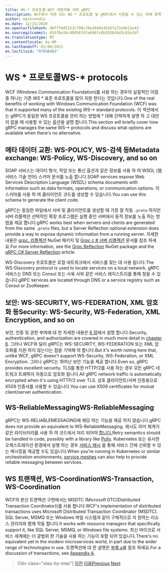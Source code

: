 ```yaml
---
title: WS-* 프로토콜-WCF 개발자를 위한 gRPC
description: WCF에서 지원 되는 WS-* 프로토콜 및 gRPC에서 사용할 수 있는 대체 항목의 검토
author: markrendle
ms.date: 12/15/2020
ms.openlocfilehash: d6fffdd5153c799c78ad949a3b16fa72e9612e43
ms.sourcegitcommit: 655f8a16c488567dfa696fc0b293b34d3c81e3df
ms.translationtype: MT
ms.contentlocale: ko-KR
ms.lasthandoff: 01/06/2021
ms.locfileid: "97938483"
---
```

# <a name="ws--protocols"></a><span data-ttu-id="83efb-103">WS \* 프로토콜</span><span class="sxs-lookup"><span data-stu-id="83efb-103">WS-\* protocols</span></span>

<span data-ttu-id="83efb-104">WCF (Windows Communication Foundation)를 사용 하는 경우의 실질적인 이점 중 하나는 기존 _WS \*_ 표준 프로토콜을 많이 지원 한다는 것입니다.</span><span class="sxs-lookup"><span data-stu-id="83efb-104">One of the real benefits of working with Windows Communication Foundation (WCF) was that it supported many of the existing _WS-\*_ standard protocols.</span></span> <span data-ttu-id="83efb-105">이 섹션에서는 gRPC가 동일한 WS 프로토콜을 관리 하는 방법에 \* 대해 간략하게 설명 하 고 대안이 없을 때 사용할 수 있는 옵션을 설명 합니다.</span><span class="sxs-lookup"><span data-stu-id="83efb-105">This section will briefly cover how gRPC manages the same WS-\* protocols and discuss what options are available when there's no alternative.</span></span>

## <a name="metadata-exchange-ws-policy-ws-discovery-and-so-on"></a><span data-ttu-id="83efb-106">메타 데이터 교환: WS-POLICY, WS-검색 등</span><span class="sxs-lookup"><span data-stu-id="83efb-106">Metadata exchange: WS-Policy, WS-Discovery, and so on</span></span>

<span data-ttu-id="83efb-107">SOAP 서비스는 데이터 형식, 작업 또는 통신 옵션과 같은 정보를 사용 하 여 WSDL (웹 서비스 기술 언어) 스키마 문서를 노출 합니다.</span><span class="sxs-lookup"><span data-stu-id="83efb-107">SOAP services expose Web Services Description Language (WSDL) schema documents with information such as data formats, operations, or communication options.</span></span> <span data-ttu-id="83efb-108">이 스키마를 사용 하 여 클라이언트 코드를 생성할 수 있습니다.</span><span class="sxs-lookup"><span data-stu-id="83efb-108">You can use this schema to generate the client code.</span></span>

<span data-ttu-id="83efb-109">gRPC는 동일한 파일에서 서버 및 클라이언트를 생성할 때 가장 잘 작동 `.proto` 하지만 서버 리플렉션 선택적인 확장 프로그램은 실행 중인 서버에서 동적 정보를 노출 하는 방법을 제공 합니다.</span><span class="sxs-lookup"><span data-stu-id="83efb-109">gRPC works best when servers and clients are generated from the same `.proto` files, but a Server Reflection optional extension does provide a way to expose dynamic information from a running server.</span></span> <span data-ttu-id="83efb-110">자세한 내용은 [grpc. 리플렉션](https://nuget.org/packages/Grpc.Reflection) NuGet 패키지 및 [Grpc c # 서버 리플렉션](https://github.com/grpc/grpc/blob/master/doc/csharp/server_reflection.md) 문서를 참조 하세요.</span><span class="sxs-lookup"><span data-stu-id="83efb-110">For more information, see the [Grpc.Reflection](https://nuget.org/packages/Grpc.Reflection) NuGet package and the [gRPC C# Server Reflection](https://github.com/grpc/grpc/blob/master/doc/csharp/server_reflection.md) article.</span></span>

<span data-ttu-id="83efb-111">WS-Discovery 프로토콜은 로컬 네트워크에서 서비스를 찾는 데 사용 됩니다.</span><span class="sxs-lookup"><span data-stu-id="83efb-111">The WS-Discovery protocol is used to locate services on a local network.</span></span> <span data-ttu-id="83efb-112">gRPC 서비스는 DNS 또는 Consul 또는 사육 사와 같은 서비스 레지스트리를 통해 찾을 수 있습니다.</span><span class="sxs-lookup"><span data-stu-id="83efb-112">gRPC services are located through DNS or a service registry such as Consul or ZooKeeper.</span></span>

## <a name="security-ws-security-ws-federation-xml-encryption-and-so-on"></a><span data-ttu-id="83efb-113">보안: WS-SECURITY, WS-FEDERATION, XML 암호화 등</span><span class="sxs-lookup"><span data-stu-id="83efb-113">Security: WS-Security, WS-Federation, XML Encryption, and so on</span></span>

<span data-ttu-id="83efb-114">보안, 인증 및 권한 부여에 대 한 자세한 내용은 [6 장](security.md)에서 설명 합니다.</span><span class="sxs-lookup"><span data-stu-id="83efb-114">Security, authentication, and authorization are covered in much more detail in [chapter 6](security.md).</span></span> <span data-ttu-id="83efb-115">그러나 WCF와 달리 gRPC는 WS-SECURITY, WS-FEDERATION 또는 XML 암호화를 지원 하지 않는다는 점을 기억해 야 합니다.</span><span class="sxs-lookup"><span data-stu-id="83efb-115">But it's worth noting here that, unlike WCF, gRPC doesn't support WS-Security, WS-Federation, or XML Encryption.</span></span> <span data-ttu-id="83efb-116">그러나 gRPC는 뛰어난 보안 기능을 제공 합니다.</span><span class="sxs-lookup"><span data-stu-id="83efb-116">Even so, gRPC provides excellent security.</span></span> <span data-ttu-id="83efb-117">TLS를 통한 HTTP/2를 사용 하는 경우 모든 gRPC 네트워크 트래픽이 자동으로 암호화 됩니다.</span><span class="sxs-lookup"><span data-stu-id="83efb-117">All gRPC network traffic is automatically encrypted when it's using HTTP/2 over TLS.</span></span> <span data-ttu-id="83efb-118">상호 클라이언트/서버 인증용으로 X509 인증서를 사용할 수 있습니다.</span><span class="sxs-lookup"><span data-stu-id="83efb-118">You can use X509 certificates for mutual client/server authentication.</span></span>

## <a name="ws-reliablemessaging"></a><span data-ttu-id="83efb-119">WS-ReliableMessaging</span><span class="sxs-lookup"><span data-stu-id="83efb-119">WS-ReliableMessaging</span></span>

<span data-ttu-id="83efb-120">gRPC는 WS-RELIABLEMESSAGING에 해당 하는 기능을 제공 하지 않습니다.</span><span class="sxs-lookup"><span data-stu-id="83efb-120">gRPC does not provide an equivalent to WS-ReliableMessaging.</span></span> <span data-ttu-id="83efb-121">재시도 의미 체계가 같은 라이브러리를 사용 하 여 코드에서 처리 되어야 [합니다.](https://github.com/App-vNext/Polly)</span><span class="sxs-lookup"><span data-stu-id="83efb-121">Retry semantics should be handled in code, possibly with a library like [Polly](https://github.com/App-vNext/Polly).</span></span> <span data-ttu-id="83efb-122">Kubernetes 또는 유사한 오케스트레이션 환경에서 실행 하는 경우 [서비스 메시](service-mesh.md) 를 통해 서비스 간에 신뢰할 수 있는 메시징을 제공할 수도 있습니다.</span><span class="sxs-lookup"><span data-stu-id="83efb-122">When you're running in Kubernetes or similar orchestration environments, [service meshes](service-mesh.md) can also help to provide reliable messaging between services.</span></span>

## <a name="ws-transaction-ws-coordination"></a><span data-ttu-id="83efb-123">WS 트랜잭션, WS-Coordination</span><span class="sxs-lookup"><span data-stu-id="83efb-123">WS-Transaction, WS-Coordination</span></span>

<span data-ttu-id="83efb-124">WCF의 분산 트랜잭션 구현에서는 MSDTC (Microsoft DTC(Distributed Transaction Coordinator))를 사용 합니다.</span><span class="sxs-lookup"><span data-stu-id="83efb-124">WCF's implementation of distributed transactions uses Microsoft Distributed Transaction Coordinator (MSDTC).</span></span> <span data-ttu-id="83efb-125">SQL Server, MSMQ 또는 Windows 파일 시스템과 같이 구체적으로 지 원하는 리소스 관리자와 함께 작동 합니다.</span><span class="sxs-lookup"><span data-stu-id="83efb-125">It works with resource managers that specifically support it, like SQL Server, MSMQ, or Windows file systems.</span></span> <span data-ttu-id="83efb-126">최신 마이크로 서비스 세계에는 더 광범위 한 기술을 사용 하는 기능이 포함 되어 있습니다.</span><span class="sxs-lookup"><span data-stu-id="83efb-126">There's no equivalent yet in the modern microservices world, in part due to the wider range of technologies in use.</span></span> <span data-ttu-id="83efb-127">트랜잭션에 대 한 설명은 [부록 a](appendix.md)를 참조 하세요.</span><span class="sxs-lookup"><span data-stu-id="83efb-127">For a discussion of transactions, see [Appendix A](appendix.md).</span></span>

>[!div class="step-by-step"]
><span data-ttu-id="83efb-128">[이전](error-handling.md)
>[다음](migrate-wcf-to-grpc.md)</span><span class="sxs-lookup"><span data-stu-id="83efb-128">[Previous](error-handling.md)
[Next](migrate-wcf-to-grpc.md)</span></span>
